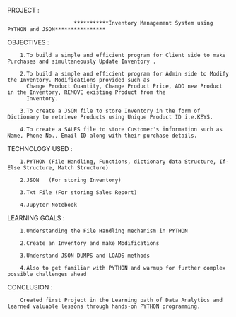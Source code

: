 PROJECT : 
        
                         ***********Inventory Management System using PYTHON and JSON****************

OBJECTIVES : 

        1.To build a simple and efficient program for Client side to make Purchases and simultaneously Update Inventory .
        
        2.To build a simple and efficient program for Admin side to Modify the Inventory. Modifications provided such as 
          Change Product Quantity, Change Product Price, ADD new Product in the Inventory, REMOVE existing Product from the 
          Inventory.
        
        3.To create a JSON file to store Inventory in the form of Dictionary to retrieve Products using Unique Product ID i.e.KEYS.
        
        4.To create a SALES file to store Customer's information such as Name, Phone No., Email ID along with their purchase details.
        
TECHNOLOGY USED : 
        
        1.PYTHON (File Handling, Functions, dictionary data Structure, If-Else Structure, Match Structure)
        
        2.JSON   (For storing Inventory)
        
        3.Txt File (For storing Sales Report)
        
        4.Jupyter Notebook
        
LEARNING GOALS :

        1.Understanding the File Handling mechanism in PYTHON
        
        2.Create an Inventory and make Modifications
        
        3.Understand JSON DUMPS and LOADS methods
        
        4.Also to get familiar with PYTHON and warmup for further complex possible challenges ahead
        
CONCLUSION : 

        Created first Project in the Learning path of Data Analytics and learned valuable lessons through hands-on PYTHON programming.
